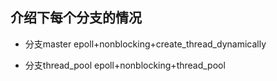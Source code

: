 介绍下每个分支的情况
---------------
+ 分支master 
    epoll+nonblocking+create_thread_dynamically

+ 分支thread_pool 
    epoll+nonblocking+thread_pool    

